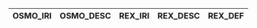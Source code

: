 | OSMO_IRI   | OSMO_DESC   | REX_IRI   | REX_DESC   | REX_DEF   |
|------------|-------------|-----------|------------|-----------|
